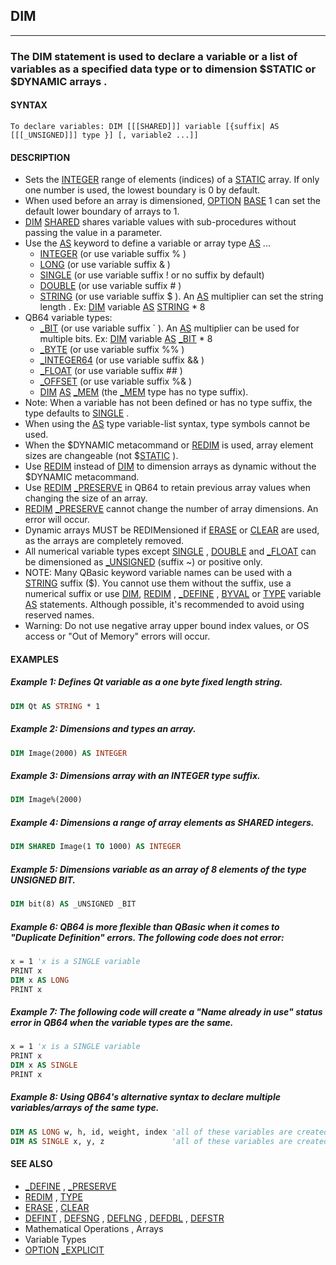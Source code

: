 ## DIM
---

### The DIM statement is used to declare a variable or a list of variables as a specified data type or to dimension $STATIC or $DYNAMIC arrays .

#### SYNTAX

`To declare variables: DIM [[[SHARED]]] variable [{suffix| AS [[[_UNSIGNED]]] type }] [, variable2 ...]]`

#### DESCRIPTION
* Sets the [INTEGER](./INTEGER.md) range of elements (indices) of a [STATIC](./STATIC.md) array. If only one number is used, the lowest boundary is 0 by default.
* When used before an array is dimensioned, [OPTION](./OPTION.md) [BASE](./BASE.md) 1 can set the default lower boundary of arrays to 1.
* [DIM](./DIM.md) [SHARED](./SHARED.md) shares variable values with sub-procedures without passing the value in a parameter.
* Use the [AS](./AS.md) keyword to define a variable or array type [AS](./AS.md) ...
	* [INTEGER](./INTEGER.md) (or use variable suffix % )
	* [LONG](./LONG.md) (or use variable suffix & )
	* [SINGLE](./SINGLE.md) (or use variable suffix ! or no suffix by default)
	* [DOUBLE](./DOUBLE.md) (or use variable suffix # )
	* [STRING](./STRING.md) (or use variable suffix $ ). An [AS](./AS.md) multiplier can set the string length . Ex: [DIM](./DIM.md) variable [AS](./AS.md) [STRING](./STRING.md) * 8
* QB64 variable types:
	* [_BIT](./_BIT.md) (or use variable suffix &grave; ). An [AS](./AS.md) multiplier can be used for multiple bits. Ex: [DIM](./DIM.md) variable [AS](./AS.md) [_BIT](./_BIT.md) * 8
	* [_BYTE](./_BYTE.md) (or use variable suffix %% )
	* [_INTEGER64](./_INTEGER64.md) (or use variable suffix && )
	* [_FLOAT](./_FLOAT.md) (or use variable suffix ## )
	* [_OFFSET](./_OFFSET.md) (or use variable suffix %& )
	* [DIM](./DIM.md) [AS](./AS.md) [_MEM](./_MEM.md) (the [_MEM](./_MEM.md) type has no type suffix).
* Note: When a variable has not been defined or has no type suffix, the type defaults to [SINGLE](./SINGLE.md) .
* When using the [AS](./AS.md) type variable-list syntax, type symbols cannot be used.
* When the $DYNAMIC metacommand or [REDIM](./REDIM.md) is used, array element sizes are changeable (not $[STATIC](./STATIC.md) ).
* Use [REDIM](./REDIM.md) instead of [DIM](./DIM.md) to dimension arrays as dynamic without the $DYNAMIC metacommand.
* Use [REDIM](./REDIM.md) [_PRESERVE](./_PRESERVE.md) in QB64 to retain previous array values when changing the size of an array.
* [REDIM](./REDIM.md) [_PRESERVE](./_PRESERVE.md) cannot change the number of array dimensions. An error will occur.
* Dynamic arrays MUST be REDIMensioned if [ERASE](./ERASE.md) or [CLEAR](./CLEAR.md) are used, as the arrays are completely removed.
* All numerical variable types except [SINGLE](./SINGLE.md) , [DOUBLE](./DOUBLE.md) and [_FLOAT](./_FLOAT.md) can be dimensioned as [_UNSIGNED](./_UNSIGNED.md) (suffix ~) or positive only.
* NOTE: Many QBasic keyword variable names can be used with a [STRING](./STRING.md) suffix ($). You cannot use them without the suffix, use a numerical suffix or use [DIM](./DIM.md), [REDIM](./REDIM.md) , [_DEFINE](./_DEFINE.md) , [BYVAL](./BYVAL.md) or [TYPE](./TYPE.md) variable [AS](./AS.md) statements. Although possible, it's recommended to avoid using reserved names.
* Warning: Do not use negative array upper bound index values, or OS access or "Out of Memory" errors will occur.


#### EXAMPLES
##### Example 1: Defines Qt variable as a one byte fixed length string.
```vb
DIM Qt AS STRING * 1
```
  
##### Example 2: Dimensions and types an array.
```vb
DIM Image(2000) AS INTEGER
```
  
##### Example 3: Dimensions array with an INTEGER type suffix.
```vb
DIM Image%(2000)
```
  
##### Example 4: Dimensions a range of array elements as SHARED integers.
```vb
DIM SHARED Image(1 TO 1000) AS INTEGER
```
  
##### Example 5: Dimensions variable as an array of 8 elements of the type UNSIGNED BIT.
```vb
DIM bit(8) AS _UNSIGNED _BIT
```
  
##### Example 6: QB64 is more flexible than QBasic when it comes to "Duplicate Definition" errors. The following code does not error:
```vb
x = 1 'x is a SINGLE variable
PRINT x
DIM x AS LONG
PRINT x
```
  
##### Example 7: The following code will create a "Name already in use" status error in QB64 when the variable types are the same.
```vb
x = 1 'x is a SINGLE variable
PRINT x
DIM x AS SINGLE
PRINT x
```
  
##### Example 8: Using QB64's alternative syntax to declare multiple variables/arrays of the same type.
```vb
DIM AS LONG w, h, id, weight, index 'all of these variables are created as type LONG
DIM AS SINGLE x, y, z               'all of these variables are created as type SINGLE
```
  


#### SEE ALSO
* [_DEFINE](./_DEFINE.md) , [_PRESERVE](./_PRESERVE.md)
* [REDIM](./REDIM.md) , [TYPE](./TYPE.md)
* [ERASE](./ERASE.md) , [CLEAR](./CLEAR.md)
* [DEFINT](./DEFINT.md) , [DEFSNG](./DEFSNG.md) , [DEFLNG](./DEFLNG.md) , [DEFDBL](./DEFDBL.md) , [DEFSTR](./DEFSTR.md)
* Mathematical Operations , Arrays
* Variable Types
* [OPTION](./OPTION.md) [_EXPLICIT](./_EXPLICIT.md)
